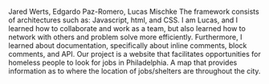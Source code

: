 Jared Werts, Edgardo Paz-Romero, Lucas Mischke
The framework consists of architectures such as: Javascript, html, and CSS.
I am Lucas, and I learned how to collaborate and work as a team, but also learned how to network with others and problem solve more efficiently. Furthermore, I learned about documentation, specifically about inline comments, block comments, and API.
Our project is a website that facilitates opportunities for homeless people to look for jobs in Philadelphia. 
A map that provides information as to where the location of jobs/shelters are throughout the city.
